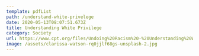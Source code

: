 ```yaml
---
template: pdfList
path: /understand-white-privelege
date: 2020-05-13T08:07:51.673Z
title: Understanding White Privilege
category: Society
url: https://www.cpt.org/files/Undoing%20Racism%20-%20Understanding%20White%20Privilege%20-%20Kendall.pdf
image: /assets/clarissa-watson-rq0jjlf68gs-unsplash-2.jpg
---
```


